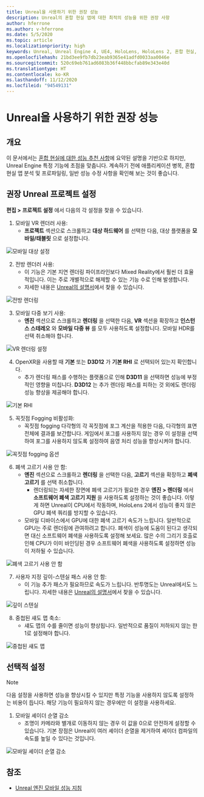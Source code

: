 ```yaml
---
title: Unreal을 사용하기 위한 권장 성능
description: Unreal의 혼합 현실 앱에 대한 최적의 성능을 위한 권장 사항
author: hferrone
ms.author: v-hferrone
ms.date: 5/5/2020
ms.topic: article
ms.localizationpriority: high
keywords: Unreal, Unreal Engine 4, UE4, HoloLens, HoloLens 2, 혼합 현실, 성능, 최적화, 설정, 설명서
ms.openlocfilehash: 21bd3ee9fb7db23eab9365e41adfd0033aa0046e
ms.sourcegitcommit: 520c69eb761ad6083b36f448bbcfab89e343e40d
ms.translationtype: HT
ms.contentlocale: ko-KR
ms.lasthandoff: 11/12/2020
ms.locfileid: "94549131"
---
```

# <a name="performance-recommendations-for-unreal"></a>Unreal을 사용하기 위한 권장 성능

## <a name="overview"></a>개요

이 문서에서는 [혼합 현실에 대한 성능 추천 사항](../platform-capabilities-and-apis/understanding-performance-for-mixed-reality.md)에 요약된 설명을 기반으로 하지만, Unreal Engine 특정 기능에 초점을 맞춥니다. 계속하기 전에 애플리케이션 병목, 혼합 현실 앱 분석 및 프로파일링, 일반 성능 수정 사항을 확인해 보는 것이 좋습니다.

## <a name="recommended-unreal-project-settings"></a>권장 Unreal 프로젝트 설정
**편집 > 프로젝트 설정** 에서 다음의 각 설정을 찾을 수 있습니다.

1. 모바일 VR 렌더러 사용:
    * **프로젝트** 섹션으로 스크롤하고 **대상 하드웨어** 를 선택한 다음, 대상 플랫폼을 **모바일/태블릿** 으로 설정합니다.

![모바일 대상 설정](images/unreal/performance-recommendations-img-01.png)

2. 전방 렌더러 사용: 
    * 이 기능은 기본 지연 렌더링 파이프라인보다 Mixed Reality에서 훨씬 더 효율적입니다. 이는 주로 개별적으로 해제할 수 있는 기능 수로 인해 발생합니다. 
    * 자세한 내용은 [Unreal의 설명서](https://docs.unrealengine.com/Platforms/VR/DevelopVR/VRPerformance/index.html)에서 찾을 수 있습니다.

![전방 렌더링](images/unreal/performance-recommendations-img-04.png)

3. 모바일 다중 보기 사용:
    * **엔진** 섹션으로 스크롤하고 **렌더링** 을 선택한 다음, **VR** 섹션을 확장하고 **인스턴스 스테레오** 와 **모바일 다중 뷰** 를 모두 사용하도록 설정합니다. 모바일 HDR를 선택 취소해야 합니다.

![VR 렌더링 설정](images/unreal/performance-recommendations-img-03.png)

4. OpenXR을 사용할 때 **기본** 또는 **D3D12** 가 **기본 RHI** 로 선택되어 있는지 확인합니다.
    * 추가 렌더링 패스를 수행하는 플랫폼으로 인해 **D3D11** 을 선택하면 성능에 부정적인 영향을 미칩니다. **D3D12** 는 추가 렌더링 패스를 피하는 것 외에도 렌더링 성능 향상을 제공해야 합니다.

![기본 RHI](images/unreal/performance-recommendations-img-09.png)

5. 꼭짓점 Fogging 비활성화: 
    * 꼭짓점 fogging 다각형의 각 꼭짓점에 포그 계산을 적용한 다음, 다각형의 표면 전체에 결과를 보간합니다. 게임에서 포그를 사용하지 않는 경우 이 설정을 선택하여 포그를 사용하지 않도록 설정하여 음영 처리 성능을 향상시켜야 합니다.

![꼭짓점 fogging 옵션](images/unreal/performance-recommendations-img-05.png)

6. 폐색 고르기 사용 안 함:
    * **엔진** 섹션으로 스크롤하고 **렌더링** 을 선택한 다음, **고르기** 섹션을 확장하고 **폐색 고르기** 를 선택 취소합니다.
        + 렌더링되는 자세한 장면에 폐색 고르기가 필요한 경우 **엔진 > 렌더링** 에서 **소프트웨어 폐색 고르기 지원** 을 사용하도록 설정하는 것이 좋습니다. 이렇게 하면 Unreal이 CPU에서 작동하며, HoloLens 2에서 성능이 좋지 않은 GPU 폐색 쿼리를 방지할 수 있습니다.
    * 모바일 디바이스에서 GPU에 대한 폐색 고르기 속도가 느립니다. 일반적으로 GPU는 주로 렌더링에 관여하려고 합니다. 폐색이 성능에 도움이 된다고 생각되면 대신 소프트웨어 폐색을 사용하도록 설정해 보세요. 많은 수의 그리기 호출로 인해 CPU가 이미 바인딩된 경우 소프트웨어 폐색을 사용하도록 설정하면 성능이 저하될 수 있습니다.

![폐색 고르기 사용 안 함](images/unreal/performance-recommendations-img-02.png)

7. 사용자 지정 깊이-스텐실 패스 사용 안 함:
    * 이 기능 추가 패스가 필요하므로 속도가 느립니다. 반투명도는 Unreal에서도 느립니다. 자세한 내용은 [Unreal의 설명서](https://docs.unrealengine.com/Engine/Performance/Guidelines/index.html)에서 찾을 수 있습니다.

![깊이 스텐실](images/unreal/performance-recommendations-img-06.png)

8. 중첩된 섀도 맵 축소: 
    * 섀도 맵의 수를 줄이면 성능이 향상됩니다. 일반적으로 품질이 저하되지 않는 한 1로 설정해야 합니다. 

![중첩된 섀도 맵](images/unreal/performance-recommendations-img-07.png)

## <a name="optional-settings"></a>선택적 설정

> [!NOTE]
> 다음 설정을 사용하면 성능을 향상시킬 수 있지만 특정 기능을 사용하지 않도록 설정하는 비용이 듭니다. 해당 기능이 필요하지 않는 경우에만 이 설정을 사용하세요.

1. 모바일 셰이더 순열 감소
    * 조명이 카메라와 별개로 이동하지 않는 경우 이 값을 0으로 안전하게 설정할 수 있습니다. 기본 장점은 Unreal이 여러 셰이더 순열을 제거하여 셰이더 컴파일의 속도를 높일 수 있다는 것입니다.

![모바일 셰이더 순열 감소](images/unreal/performance-recommendations-img-08.png)

## <a name="see-also"></a>참조
* [Unreal 엔진 모바일 성능 지침]( https://docs.unrealengine.com/Platforms/Mobile/Performance/index.html)